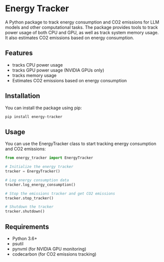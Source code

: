 # Energy Tracker

A Python package to track energy consumption and CO2 emissions for LLM models and other computational tasks. The package provides tools to track power usage of both CPU and GPU, as well as track system memory usage. It also estimates CO2 emissions based on energy consumption.

## Features

- tracks CPU power usage
- tracks GPU power usage (NVIDIA GPUs only)
- tracks memory usage
- Estimates CO2 emissions based on energy consumption

## Installation

You can install the package using pip:

```bash
pip install energy-tracker
```
## Usage

You can use the EnergyTracker class to start tracking energy consumption and CO2 emissions:

```python
from energy_tracker import EnergyTracker

# Initialize the energy tracker
tracker = EnergyTracker()

# Log energy consumption data
tracker.log_energy_consumption()

# Stop the emissions tracker and get CO2 emissions
tracker.stop_tracker()

# Shutdown the tracker
tracker.shutdown()
```

## Requirements

- Python 3.6+
- psutil
- pynvml (for NVIDIA GPU monitoring)
- codecarbon (for CO2 emissions tracking)